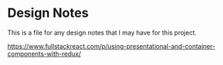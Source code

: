 # Design Notes

This is a file for any design notes that I may have for this project.

https://www.fullstackreact.com/p/using-presentational-and-container-components-with-redux/
